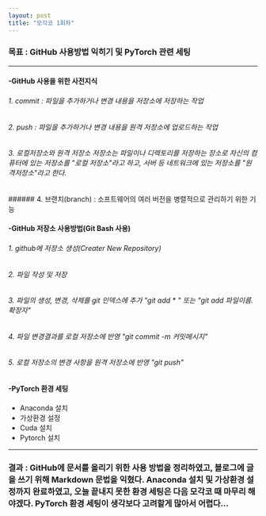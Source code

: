 ```yaml
---
layout: post
title: "모각코 1회차"
---
```

### 목표 : GitHub 사용방법 익히기 및 PyTorch 관련 세팅

- - -


#### -GitHub 사용을 위한 사전지식
###### 1. commit : 파일을 추가하거나 변경 내용을 저장소에 저장하는 작업
###### 2. push : 파일을 추가하거나 변경 내용을 원격 저장소에 업로드하는 작업
<h6> 3. 로컬저장소와 원격 저장소
저장소는 파일이나 디렉토리를 저장하는 장소로 자신의 컴퓨터에 있는 저장소를 "로컬 저장소"라고 하고, 서버 등 네트워크에 있는 저장소를 "원격저장소"라고 한다. </h6>
###### 4. 브랜치(branch) : 소프트웨어의 여러 버전을 병렬적으로 관리하기 위한 기능


#### -GitHub 저장소 사용방법(Git Bash 사용)
###### 1. github에 저장소 생성(Creater New Repository)
###### 2. 파일 작성 및 저장
###### 3. 파일의 생성, 변경, 삭제를 git 인덱스에 추가 "git add * " 또는 "git add 파일이름.확장자"
###### 4. 파일 변경결과를 로컬 저장소에 반영 "git commit -m 커밋메시지"
###### 5. 로컬 저장소의 변경 사항을 원격 저장소에 반영 "git push"

#### -PyTorch 환경 세팅
- Anaconda 설치
- 가상환경 설정
- Cuda 설치
- Pytorch 설치

- - -

### 결과 : GitHub에 문서를 올리기 위한 사용 방법을 정리하였고, 블로그에 글을 쓰기 위해 Markdown 문법을 익혔다. Anaconda 설치 및 가상환경 설정까지 완료하였고, 오늘 끝내지 못한 환경 세팅은 다음 모각코 때 마무리 해야겠다. PyTorch 환경 세팅이 생각보다 고려할게 많아서 어렵다...